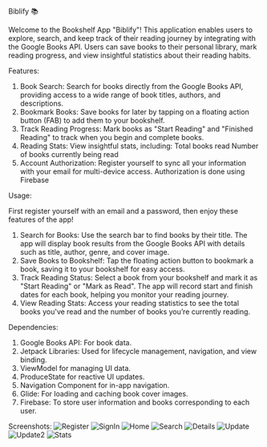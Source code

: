 Biblify 📚

Welcome to the Bookshelf App "Biblify"! This application enables users to explore, search, and keep track of their reading journey by integrating with the Google Books API. Users can save books to their personal library, mark reading progress, and view insightful statistics about their reading habits.

Features:
1. Book Search: Search for books directly from the Google Books API, providing access to a wide range of book titles, authors, and descriptions.
2. Bookmark Books: Save books for later by tapping on a floating action button (FAB) to add them to your bookshelf.
3. Track Reading Progress: Mark books as "Start Reading" and "Finished Reading" to track when you begin and complete books.
4. Reading Stats: View insightful stats, including:
      Total books read
      Number of books currently being read
5. Account Authorization:
Register yourself to sync all your information with your email for multi-device access. Authorization is done using Firebase

Usage:

First register yourself with an email and a password, then enjoy these features of the app!
1. Search for Books:
Use the search bar to find books by their title.
The app will display book results from the Google Books API with details such as title, author, genre, and cover image.
2. Save Books to Bookshelf:
Tap the floating action button to bookmark a book, saving it to your bookshelf for easy access.
3. Track Reading Status:
Select a book from your bookshelf and mark it as "Start Reading" or "Mark as Read".
The app will record start and finish dates for each book, helping you monitor your reading journey.
4. View Reading Stats:
Access your reading statistics to see the total books you've read and the number of books you’re currently reading.

Dependencies:
1. Google Books API: For book data.
2. Jetpack Libraries: Used for lifecycle management, navigation, and view binding.
3. ViewModel for managing UI data.
4. ProduceState for reactive UI updates.
5. Navigation Component for in-app navigation.
6. Glide: For loading and caching book cover images.
7. Firebase: To store user information and books corresponding to each user.

Screenshots:
![Register](https://github.com/user-attachments/assets/8ccf11a3-5d47-45f7-8ebc-2fa564e2976f)
![SignIn](https://github.com/user-attachments/assets/30de77e6-05a8-413c-a6a8-064b5e64f610)
![Home](https://github.com/user-attachments/assets/bdb17d41-68f1-4129-bf7b-ac67c27fbb7a)
![Search](https://github.com/user-attachments/assets/c16871fc-787c-4301-977e-bac6369fb7a9)
![Details](https://github.com/user-attachments/assets/91ef7ec9-583e-43f4-a2e8-11aa81472d3e)
![Update](https://github.com/user-attachments/assets/ad7a65f5-76e4-4a52-b5de-aa9487ee495c)
![Update2](https://github.com/user-attachments/assets/9aff4153-1a66-4860-813a-498ff133e797)
![Stats](https://github.com/user-attachments/assets/53486445-75dc-4168-9af8-a2857c13fdde)

